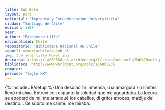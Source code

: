 ```yaml
---
title: Sub Sole
layout: post
editorial: "Imprenta y Encuadernación Universitaria"
ciudad: "Santiago de Chile"
edición: 1907
year: 
author: "Baldomero Lillo"
nacionalidad: Chile
repositorio: "Biblioteca Nacional de Chile"
repurl: memoriachilena.gob.cl
img: Sub_sole_lillo_Morel.jpg
descarga: https://ia801504.us.archive.org/7/items/sub-sole/Sub%20sole.pdf
biblioteca: http://www.worldcat.org/oclc/186865935
comprar: 
periodo: "Siglo XX"
---
```

{% include JB/setup %}
Una desolación inmensa, una amargura sin límites llenó mi alma. Entreví con espanto la soledad que me aguardaba. La locura se apoderó de mí, me arranqué los cabellos, di gritos atroces, maldije del destino… De súbito me calmé: me miraba. 
